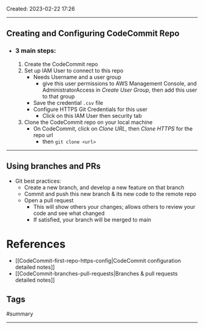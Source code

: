 Created: 2023-02-22 17:26
___
## Creating and Configuring CodeCommit Repo

- ### 3 main steps:
	1. Create the CodeCommit repo
	2. Set up IAM User to connect to this repo
		- Needs Username and a user group
			- give this user permissions to AWS Management Console, and AdministratorAccess in *Create User Group*, then add this user to that group  
		- Save the credential `.csv` file
		- Configure HTTPS Git Credentials for this user
			- Click on this IAM User then security tab
	3. Clone the CodeCommit repo on your local machine
		- On CodeCommit, click on *Clone URL*, then *Clone HTTPS* for the repo url
			- then `git clone <url>`
---

## Using branches and PRs
- Git best practices:
	- Create a new branch, and develop a new feature on that branch
	- Commit and push this new branch & its new code to the remote repo
	- Open a pull request
		- This will show others your changes; allows others to review your code and see what changed
		- If satisfied, your branch will be merged to main


# References
- [[CodeCommit-first-repo-https-config|CodeCommit configuration detailed notes]]
- [[CodeCommit-branches-pull-requests|Branches & pull requests detailed notes]]

## Tags
#summary

---